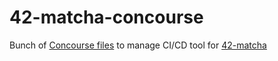 # 42-matcha-concourse
Bunch of [Concourse files](https://concourse-ci.org) to manage CI/CD tool for [42-matcha](https://github.com/CamilleBC/42-matcha)
